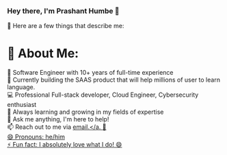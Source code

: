 
### Hey there, I'm Prashant Humbe 👋
📌 Here are a few things that describe me:

# 💫 About Me:
💼 Software Engineer with 10+ years of full-time experience<br>🔖 Currently building the SAAS product that will help millions of user to learn language. <br>💻 Professional Full-stack developer, Cloud Engineer, Cybersecurity enthusiast<br>🌱 Always learning and growing in my fields of expertise<br>💬 Ask me anything, I'm here to help!<br>📫 Reach out to me via <a href="mailto:prashant.humbe19@gmail.com">email.</a. 🚀<br>😄 Pronouns: he/him<br>⚡ Fun fact: I absolutely love what I do! 😄


